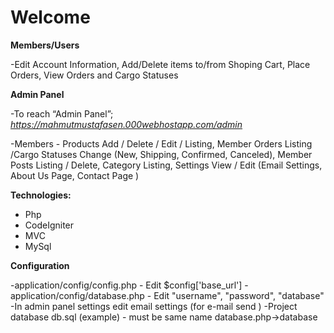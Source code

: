 # Welcome

**Members/Users**

-Edit Account Information, Add/Delete items to/from Shoping Cart, Place Orders, View Orders and Cargo Statuses

**Admin Panel**

-To reach “Admin Panel”; 
*https://mahmutmustafasen.000webhostapp.com/admin*

-Members - Products Add / Delete / Edit / Listing, Member Orders Listing /Cargo Statuses Change (New, Shipping, Confirmed, Canceled), Member Posts Listing / Delete, Category Listing, Settings View / Edit (Email Settings, About Us Page, Contact Page )

**Technologies:**

- Php
- CodeIgniter
- MVC
- MySql

**Configuration**

-application/config/config.php - Edit $config['base_url']
-application/config/database.php - Edit "username", "password", "database"
-In admin panel settings edit email settings (for e-mail send )
-Project database db.sql (example) - must be same name database.php->database
